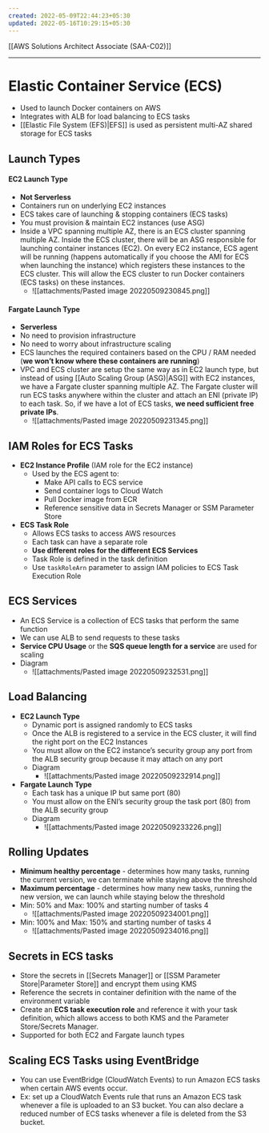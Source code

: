 ```yaml
---
created: 2022-05-09T22:44:23+05:30
updated: 2022-05-16T10:29:15+05:30
---
```

[[AWS Solutions Architect Associate (SAA-C02)]]

---
# Elastic Container Service (ECS)
- Used to launch Docker containers on AWS
- Integrates with ALB for load balancing to ECS tasks
- [[Elastic File System (EFS)|EFS]] is used as persistent multi-AZ shared storage for ECS tasks

## Launch Types
#### EC2 Launch Type
- **Not Serverless**
- Containers run on underlying EC2 instances
- ECS takes care of launching & stopping containers (ECS tasks)
- You must provision & maintain EC2 instances (use ASG)
- Inside a VPC spanning multiple AZ, there is an ECS cluster spanning multiple AZ. Inside the ECS cluster, there will be an ASG responsible for launching container instances (EC2). On every EC2 instance, ECS agent will be running (happens automatically if you choose the AMI for ECS when launching the instance) which registers these instances to the ECS cluster. This will allow the ECS cluster to run Docker containers (ECS tasks) on these instances.
	- ![[attachments/Pasted image 20220509230845.png]]

#### Fargate Launch Type
- **Serverless**
- No need to provision infrastructure
- No need to worry about infrastructure scaling
- ECS launches the required containers based on the CPU / RAM needed (**we won’t know where these containers are running**)
- VPC and ECS cluster are setup the same way as in EC2 launch type, but instead of using [[Auto Scaling Group (ASG)|ASG]] with EC2 instances, we have a Fargate cluster spanning multiple AZ. The Fargate cluster will run ECS tasks anywhere within the cluster and attach an ENI (private IP) to each task. So, if we have a lot of ECS tasks, **we need sufficient free private IPs**.
	- ![[attachments/Pasted image 20220509231345.png]]

## IAM Roles for ECS Tasks
-  **EC2 Instance Profile** (IAM role for the EC2 instance)
    -   Used by the ECS agent to:
        -   Make API calls to ECS service
        -   Send container logs to Cloud Watch
        -   Pull Docker image from ECR
        -   Reference sensitive data in Secrets Manager or SSM Parameter Store
- **ECS Task Role**
	- Allows ECS tasks to access AWS resources
	- Each task can have a separate role
	- **Use different roles for the different ECS Services**
	- Task Role is defined in the task definition
	- Use `taskRoleArn` parameter to assign IAM policies to ECS Task Execution Role

## ECS Services
- An ECS Service is a collection of ECS tasks that perform the same function
- We can use ALB to send requests to these tasks
- **Service CPU Usage** or the **SQS queue length for a service** are used for scaling
- Diagram
	- ![[attachments/Pasted image 20220509232531.png]]

## Load Balancing
- **EC2 Launch Type**
	- Dynamic port is assigned randomly to ECS tasks
	- Once the ALB is registered to a service in the ECS cluster, it will find the right port on the EC2 Instances
	- You must allow on the EC2 instance’s security group any port from the ALB security group because it may attach on any port
	- Diagram
		- ![[attachments/Pasted image 20220509232914.png]]
- **Fargate Launch Type**
	- Each task has a unique IP but same port (80)
	-   You must allow on the ENI’s security group the task port (80) from the ALB security group
	- Diagram
		- ![[attachments/Pasted image 20220509233226.png]]

## Rolling Updates
-   **Minimum healthy percentage** - determines how many tasks, running the current version, we can terminate while staying above the threshold
-   **Maximum percentage** - determines how many new tasks, running the new version, we can launch while staying below the threshold
- Min: 50% and Max: 100% and starting number of tasks 4
	- ![[attachments/Pasted image 20220509234001.png]]
- Min: 100% and Max: 150% and starting number of tasks 4
	- ![[attachments/Pasted image 20220509234016.png]]

## Secrets in ECS tasks
- Store the secrets in [[Secrets Manager]] or [[SSM Parameter Store|Parameter Store]] and encrypt them using KMS
- Reference the secrets in container definition with the name of the environment variable
- Create an **ECS task execution role** and reference it with your task definition, which allows access to both KMS and the Parameter Store/Secrets Manager.
- Supported for both EC2 and Fargate launch types

## Scaling ECS Tasks using EventBridge
- You can use EventBridge (CloudWatch Events) to run Amazon ECS tasks when certain AWS events occur. 
- Ex: set up a CloudWatch Events rule that runs an Amazon ECS task whenever a file is uploaded to an S3 bucket. You can also declare a reduced number of ECS tasks whenever a file is deleted from the S3 bucket.